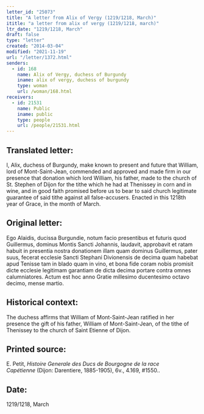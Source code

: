 ```yaml
---
letter_id: "25073"
title: "A letter from Alix of Vergy (1219/1218, March)"
ititle: "a letter from alix of vergy (1219/1218, march)"
ltr_date: "1219/1218, March"
draft: false
type: "letter"
created: "2014-03-04"
modified: "2021-11-19"
url: "/letter/1372.html"
senders:
  - id: 168
    name: Alix of Vergy, duchess of Burgundy
    iname: alix of vergy, duchess of burgundy
    type: woman
    url: /woman/168.html
receivers:
  - id: 21531
    name: Public
    iname: public
    type: people
    url: /people/21531.html
---
```

<h2> Translated letter:</h2>I, Alix, duchess of Burgundy, make known to present and future that William, lord of Mont-Saint-Jean, commended and approved and made firm in our presence that donation which lord William, his father, made to the church of St. Stephen of Dijon for the tithe which he had at Thenissey in corn and in wine, and in good faith promised before us to bear to said church legitimate guarantee of said tithe against all false-accusers.  Enacted in this 1218th year of Grace, in the month of March.
<h2 class="mt-4"> Original letter:</h2>Ego Alaidis, ducissa Burgundie, notum facio presentibus et futuris quod Guillermus, dominus Montis Sancti Johannis, laudavit, approbavit et ratam habuit in presentia nostra donationem illam quam dominus Guillermus, pater suus, fecerat ecclesie Sancti Stephani Divionensis de decima quam habebat apud Tenisse tam in blado quam in vino, et bona fide coram nobis promisit dicte ecclesie legitimam garantiam de dicta decima portare contra omnes calumniatores.  Actum est hoc anno Gratie millesimo ducentesimo octavo decimo, mense martio.
<h2 class="mt-4"> Historical context:</h2>The duchess affirms that William of Mont-Saint-Jean ratified in her presence the gift of his father, William of Mont-Saint-Jean, of the tithe of Thenissey to the church of Saint Etienne of Dijon.
<h2 class="mt-4"> Printed source:</h2><p>E. Petit, <em>Histoire Generale des Ducs de Bourgogne&nbsp;</em><i>de la race Capétienne&nbsp;</i>(Dijon: Darentiere, 1885-1905), 6v., 4.169, #1550..</p><h2 class="mt-4"> Date:</h2>1219/1218, March